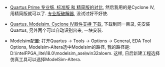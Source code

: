 - [Quartus Prime 专业版, 标准版 和 精简版的对比](https://www.altera.com.cn/products/design-software/fpga-design/quartus-prime/download.html), 然后我用的是Cyclone IV, 用精简版就可以了. [专业版破解器](http://bbs.eetop.cn/viewthread.php?tid=702705), 没试过好不好使.   

- [Quartus, Modelsim, Cyclone IV器件支持 下载](http://dl.altera.com/?edition=lite&platform=windows&download_manager=direct), 下载到同一目录, 先安装Quartus, 另外两个可以自动识别出来, 一块安装.  

- Modelsim配置: 打开Quartus -> Tools -> Options -> General, EDA Tool Options, Modelsim-Altera选中Modelsim的路径, 我的路径是: D:\intelFPGA_lite\18.0\modelsim_ase\win32aloem. 这样, 日后新建工程选择仿真工具可以选择ModelSim-Altera.  
